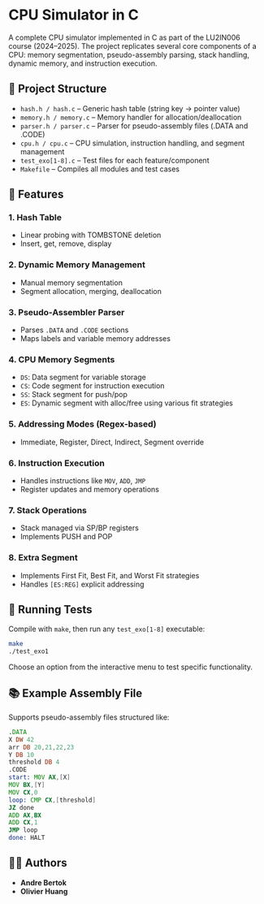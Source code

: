 
# CPU Simulator in C

A complete CPU simulator implemented in C as part of the LU2IN006 course (2024–2025). The project replicates several core components of a CPU: memory segmentation, pseudo-assembly parsing, stack handling, dynamic memory, and instruction execution.

## 📁 Project Structure

- `hash.h / hash.c` – Generic hash table (string key → pointer value)
- `memory.h / memory.c` – Memory handler for allocation/deallocation
- `parser.h / parser.c` – Parser for pseudo-assembly files (.DATA and .CODE)
- `cpu.h / cpu.c` – CPU simulation, instruction handling, and segment management
- `test_exo[1-8].c` – Test files for each feature/component
- `Makefile` – Compiles all modules and test cases

## 🚀 Features

### 1. Hash Table
- Linear probing with TOMBSTONE deletion
- Insert, get, remove, display

### 2. Dynamic Memory Management
- Manual memory segmentation
- Segment allocation, merging, deallocation

### 3. Pseudo-Assembler Parser
- Parses `.DATA` and `.CODE` sections
- Maps labels and variable memory addresses

### 4. CPU Memory Segments
- `DS`: Data segment for variable storage
- `CS`: Code segment for instruction execution
- `SS`: Stack segment for push/pop
- `ES`: Dynamic segment with alloc/free using various fit strategies

### 5. Addressing Modes (Regex-based)
- Immediate, Register, Direct, Indirect, Segment override

### 6. Instruction Execution
- Handles instructions like `MOV`, `ADD`, `JMP`
- Register updates and memory operations

### 7. Stack Operations
- Stack managed via SP/BP registers
- Implements PUSH and POP

### 8. Extra Segment
- Implements First Fit, Best Fit, and Worst Fit strategies
- Handles `[ES:REG]` explicit addressing

## 🧪 Running Tests

Compile with `make`, then run any `test_exo[1-8]` executable:
```bash
make
./test_exo1
```
Choose an option from the interactive menu to test specific functionality.

## 📚 Example Assembly File

Supports pseudo-assembly files structured like:
```asm
.DATA
X DW 42
arr DB 20,21,22,23
Y DB 10
threshold DB 4
.CODE
start: MOV AX,[X]
MOV BX,[Y]
MOV CX,0
loop: CMP CX,[threshold]
JZ done
ADD AX,BX
ADD CX,1
JMP loop
done: HALT
```

## 👨‍💻 Authors

- **Andre Bertok**
- **Olivier Huang**
